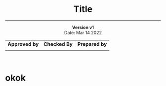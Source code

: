 
<br/>
<br/>

<h1 align="center">Title</h1>

---------------

<center><strong>Version v1</strong></center>
<center>Date: Mar 14 2022</center>

<table class="center">
    <tr>
        <td><strong>Approved by</strong></td>
        <td><strong>Checked By</strong></td>
        <td><strong>Prepared by</strong></td>
    </tr>
    <tr>
        <td><center></center></td>
        <td><center></center></td>
        <td><center></center></td>
    </tr>
</table>

<br/>

# okok
